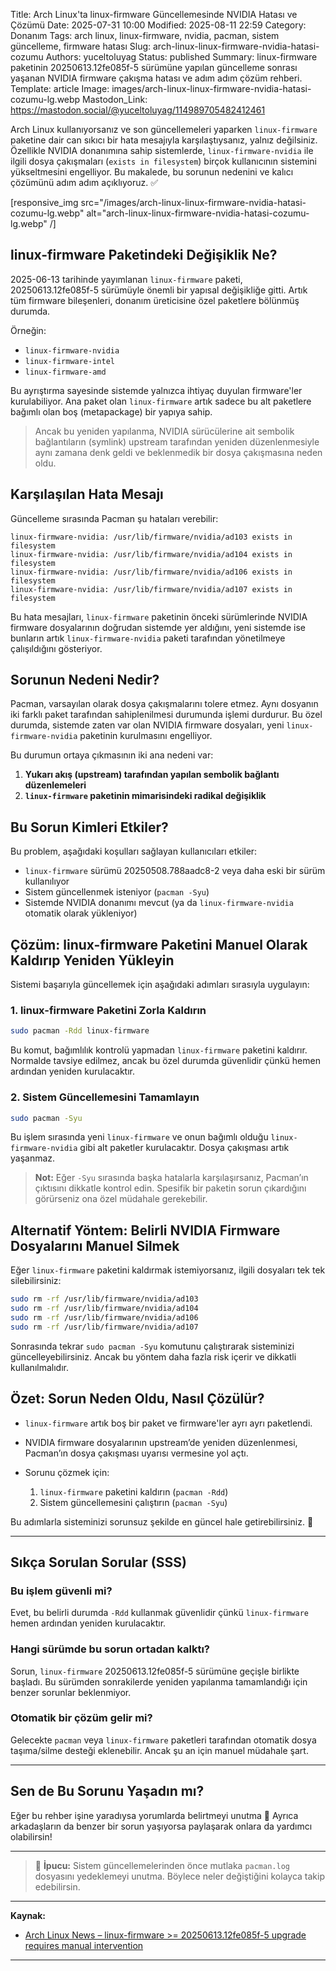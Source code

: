 Title: Arch Linux'ta linux-firmware Güncellemesinde NVIDIA Hatası ve Çözümü
Date: 2025-07-31 10:00
Modified: 2025-08-11 22:59
Category: Donanım
Tags: arch linux, linux-firmware, nvidia, pacman, sistem güncelleme, firmware hatası
Slug: arch-linux-linux-firmware-nvidia-hatasi-cozumu
Authors: yuceltoluyag
Status: published
Summary: linux-firmware paketinin 20250613.12fe085f-5 sürümüne yapılan güncelleme sonrası yaşanan NVIDIA firmware çakışma hatası ve adım adım çözüm rehberi.
Template: article
Image: images/arch-linux-linux-firmware-nvidia-hatasi-cozumu-lg.webp
Mastodon_Link: https://mastodon.social/@yuceltoluyag/114989705482412461


Arch Linux kullanıyorsanız ve son güncellemeleri yaparken `linux-firmware` paketine dair can sıkıcı bir hata mesajıyla karşılaştıysanız, yalnız değilsiniz. Özellikle NVIDIA donanımına sahip sistemlerde, `linux-firmware-nvidia` ile ilgili dosya çakışmaları (`exists in filesystem`) birçok kullanıcının sistemini yükseltmesini engelliyor. Bu makalede, bu sorunun nedenini ve kalıcı çözümünü adım adım açıklıyoruz. ✅

[responsive_img src="/images/arch-linux-linux-firmware-nvidia-hatasi-cozumu-lg.webp" alt="arch-linux-linux-firmware-nvidia-hatasi-cozumu-lg.webp" /]

## linux-firmware Paketindeki Değişiklik Ne?

2025-06-13 tarihinde yayımlanan `linux-firmware` paketi, 20250613.12fe085f-5 sürümüyle önemli bir yapısal değişikliğe gitti. Artık tüm firmware bileşenleri, donanım üreticisine özel paketlere bölünmüş durumda.

Örneğin:

* `linux-firmware-nvidia`
* `linux-firmware-intel`
* `linux-firmware-amd`

Bu ayrıştırma sayesinde sistemde yalnızca ihtiyaç duyulan firmware'ler kurulabiliyor. Ana paket olan `linux-firmware` artık sadece bu alt paketlere bağımlı olan boş (metapackage) bir yapıya sahip.

> Ancak bu yeniden yapılanma, NVIDIA sürücülerine ait sembolik bağlantıların (symlink) upstream tarafından yeniden düzenlenmesiyle aynı zamana denk geldi ve beklenmedik bir dosya çakışmasına neden oldu.

## Karşılaşılan Hata Mesajı

Güncelleme sırasında Pacman şu hataları verebilir:

```
linux-firmware-nvidia: /usr/lib/firmware/nvidia/ad103 exists in filesystem
linux-firmware-nvidia: /usr/lib/firmware/nvidia/ad104 exists in filesystem
linux-firmware-nvidia: /usr/lib/firmware/nvidia/ad106 exists in filesystem
linux-firmware-nvidia: /usr/lib/firmware/nvidia/ad107 exists in filesystem
```

Bu hata mesajları, `linux-firmware` paketinin önceki sürümlerinde NVIDIA firmware dosyalarının doğrudan sistemde yer aldığını, yeni sistemde ise bunların artık `linux-firmware-nvidia` paketi tarafından yönetilmeye çalışıldığını gösteriyor.

## Sorunun Nedeni Nedir?

Pacman, varsayılan olarak dosya çakışmalarını tolere etmez. Aynı dosyanın iki farklı paket tarafından sahiplenilmesi durumunda işlemi durdurur. Bu özel durumda, sistemde zaten var olan NVIDIA firmware dosyaları, yeni `linux-firmware-nvidia` paketinin kurulmasını engelliyor.

Bu durumun ortaya çıkmasının iki ana nedeni var:

1. **Yukarı akış (upstream) tarafından yapılan sembolik bağlantı düzenlemeleri**
2. **`linux-firmware` paketinin mimarisindeki radikal değişiklik**

## Bu Sorun Kimleri Etkiler?

Bu problem, aşağıdaki koşulları sağlayan kullanıcıları etkiler:

* `linux-firmware` sürümü 20250508.788aadc8-2 veya daha eski bir sürüm kullanılıyor
* Sistem güncellenmek isteniyor (`pacman -Syu`)
* Sistemde NVIDIA donanımı mevcut (ya da `linux-firmware-nvidia` otomatik olarak yükleniyor)

## Çözüm: linux-firmware Paketini Manuel Olarak Kaldırıp Yeniden Yükleyin

Sistemi başarıyla güncellemek için aşağıdaki adımları sırasıyla uygulayın:

### 1. linux-firmware Paketini Zorla Kaldırın

```bash
sudo pacman -Rdd linux-firmware
```

Bu komut, bağımlılık kontrolü yapmadan `linux-firmware` paketini kaldırır. Normalde tavsiye edilmez, ancak bu özel durumda güvenlidir çünkü hemen ardından yeniden kurulacaktır.

### 2. Sistem Güncellemesini Tamamlayın

```bash
sudo pacman -Syu
```

Bu işlem sırasında yeni `linux-firmware` ve onun bağımlı olduğu `linux-firmware-nvidia` gibi alt paketler kurulacaktır. Dosya çakışması artık yaşanmaz.

> **Not:** Eğer `-Syu` sırasında başka hatalarla karşılaşırsanız, Pacman’ın çıktısını dikkatle kontrol edin. Spesifik bir paketin sorun çıkardığını görürseniz ona özel müdahale gerekebilir.

## Alternatif Yöntem: Belirli NVIDIA Firmware Dosyalarını Manuel Silmek

Eğer `linux-firmware` paketini kaldırmak istemiyorsanız, ilgili dosyaları tek tek silebilirsiniz:

```bash
sudo rm -rf /usr/lib/firmware/nvidia/ad103
sudo rm -rf /usr/lib/firmware/nvidia/ad104
sudo rm -rf /usr/lib/firmware/nvidia/ad106
sudo rm -rf /usr/lib/firmware/nvidia/ad107
```

Sonrasında tekrar `sudo pacman -Syu` komutunu çalıştırarak sisteminizi güncelleyebilirsiniz. Ancak bu yöntem daha fazla risk içerir ve dikkatli kullanılmalıdır.

## Özet: Sorun Neden Oldu, Nasıl Çözülür?

* `linux-firmware` artık boş bir paket ve firmware'ler ayrı ayrı paketlendi.
* NVIDIA firmware dosyalarının upstream’de yeniden düzenlenmesi, Pacman’ın dosya çakışması uyarısı vermesine yol açtı.
* Sorunu çözmek için:

  1. `linux-firmware` paketini kaldırın (`pacman -Rdd`)
  2. Sistem güncellemesini çalıştırın (`pacman -Syu`)

Bu adımlarla sisteminizi sorunsuz şekilde en güncel hale getirebilirsiniz. 🎉

---

## Sıkça Sorulan Sorular (SSS)

### Bu işlem güvenli mi?

Evet, bu belirli durumda `-Rdd` kullanmak güvenlidir çünkü `linux-firmware` hemen ardından yeniden kurulacaktır.

### Hangi sürümde bu sorun ortadan kalktı?

Sorun, `linux-firmware` 20250613.12fe085f-5 sürümüne geçişle birlikte başladı. Bu sürümden sonrakilerde yeniden yapılanma tamamlandığı için benzer sorunlar beklenmiyor.

### Otomatik bir çözüm gelir mi?

Gelecekte `pacman` veya `linux-firmware` paketleri tarafından otomatik dosya taşıma/silme desteği eklenebilir. Ancak şu an için manuel müdahale şart.

---

## Sen de Bu Sorunu Yaşadın mı?

Eğer bu rehber işine yaradıysa yorumlarda belirtmeyi unutma 💬
Ayrıca arkadaşların da benzer bir sorun yaşıyorsa paylaşarak onlara da yardımcı olabilirsin!

---

> 📌 **İpucu:** Sistem güncellemelerinden önce mutlaka `pacman.log` dosyasını yedeklemeyi unutma. Böylece neler değiştiğini kolayca takip edebilirsin.

---

**Kaynak:**

* [Arch Linux News – linux-firmware >= 20250613.12fe085f-5 upgrade requires manual intervention](https://archlinux.org/news/linux-firmware-2025061312fe085f-5-upgrade-requires-manual-intervention/)



---

